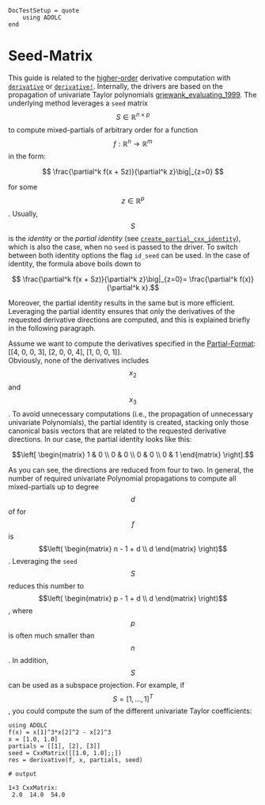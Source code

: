 ```@meta
DocTestSetup = quote
    using ADOLC
end
```
# Seed-Matrix
This guide is related to the [higher-order](@ref "Higher-Order") derivative computation with 
[`derivative`](@ref) or [`derivative!`](@ref). Internally, the drivers are based on the propagation of univariate Taylor polynomials [griewank_evaluating_1999](@cite). The underlying method leverages a `seed` matrix $$S\in \mathbb{R}^{n \times p}$$ to compute mixed-partials of arbitrary order for a function $$f:\mathbb{R}^n \to \mathbb{R}^m$$ in the form: 
```math
    \frac{\partial^k f(x + Sz)}{\partial^k z}\big|_{z=0} 
```
for some $$z \in \mathbb{R}^p$$. Usually, $$S$$ is the *identity* or the *partial identity* (see [`create_partial_cxx_identity`](@ref)), which is also the case, when no `seed` is passed to the driver. To switch between both identity options the flag `id_seed` can be used. In the case of identity, the formula above boils down to 
```math
    \frac{\partial^k f(x + Sz)}{\partial^k z}\big|_{z=0}= \frac{\partial^k f(x)}{\partial^k x}.
```
Moreover, the partial identity results in the same but is more efficient. Leveraging the partial identity ensures that only the derivatives of the requested derivative directions are computed, and this is explained briefly in the following paragraph.   

Assume we want to compute the derivatives specified in the [Partial-Format](@ref): [[4, 0, 0, 3], [2, 0, 0, 4], [1, 0, 0, 1]].  
Obviously, none of the derivatives includes $$x_2$$ and $$x_3$$. To avoid unnecessary computations (i.e., the propagation of unnecessary univariate Polynomials), the partial identity is created, stacking only those canonical basis vectors that are related to the requested derivative directions. In our case, the partial identity looks like this:  
```math
\left[
    \begin{matrix}
    1 & 0 \\
    0 & 0 \\
    0 & 0 \\
    0 & 1 
    \end{matrix}
 \right].
```
As you can see, the directions are reduced from four to two. In general, the number of required univariate Polynomial propagations to compute all mixed-partials up to degree $$d$$ of for $$f$$ is $$\left( \begin{matrix} n - 1 + d \\ d \end{matrix} \right)$$. Leveraging the `seed` $$S$$ reduces this number to $$\left( \begin{matrix} p - 1 + d \\ d \end{matrix} \right)$$, where $$p$$ is often much smaller than $$n$$. In addition, $$S$$ can be used as a subspace projection. For example, if $$S=[1, \dots, 1]^T$$, you could compute the sum of the different univariate Taylor coefficients:
```jldoctest
using ADOLC
f(x) = x[1]^3*x[2]^2 - x[2]^3
x = [1.0, 1.0]
partials = [[1], [2], [3]]
seed = CxxMatrix([[1.0, 1.0];;])
res = derivative(f, x, partials, seed)

# output

1×3 CxxMatrix:
 2.0  14.0  54.0
```
